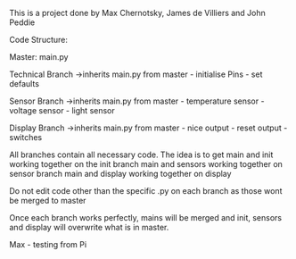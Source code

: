 This is a project done by Max Chernotsky, James de Villiers and John Peddie

Code Structure:

Master: main.py

Technical Branch ->inherits main.py from master
	- initialise Pins
	- set defaults

Sensor Branch ->inherits main.py from master
	- temperature sensor
	- voltage sensor
	- light sensor

Display Branch ->inherits main.py from master
	- nice output
	- reset output
	- switches
	
All branches contain all necessary code. The idea is to get main and init working together on the init branch
						            main and sensors working together on sensor branch
							    main and display working together on display

Do not edit code other than the specific .py on each branch as those wont be merged to master
                                                              
Once each branch works perfectly, mains will be merged and init, sensors and display will overwrite what is in master.


Max - testing from Pi
